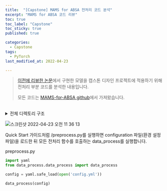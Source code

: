 ```yaml
---
title:  "[Capstone] MAMS for ABSA 전처리 코드 분석"
excerpt: "MAMS for ABSA 코드 리뷰"
toc: true
toc_label: "Capstone"
toc_sticky: true
published: true

categories:
  - Capstone
tags:
  - PyTorch
last_modified_at: 2022-04-23

---
```


> [이전에 리뷰한 논문](https://seominseok4834.github.io/paper%20review/1.a-challenge-dataset-and-effective-models-for-aspect-based-sentiment-analysis/)에서 구현한 모델을 캡스톤 디자인 프로젝트에 적용하기 위해 전처리 부분 코드를 분석한 내용입니다.
>
> 모든 코드는 [MAMS-for-ABSA github](https://github.com/siat-nlp/MAMS-for-ABSA)에서 가져왔습니다.

<br>

<details>
<summary>전체 디렉토리 구조</summary>
<div markdown="1">

```bash
.
├── LICENSE
├── README.md
├── config.yml
├── data
│   ├── MAMS-ACSA
│   │   └── raw
│   │       ├── test.xml
│   │       ├── train.xml
│   │       └── val.xml
│   ├── MAMS-ATSA
│   │   ├── log
│   │   │   └── log.yml
│   │   ├── processed
│   │   │   ├── glove.npy
│   │   │   ├── index2word.pickle
│   │   │   ├── sentiment_matrix.npy
│   │   │   ├── test.npz
│   │   │   ├── train.npz
│   │   │   ├── val.npz
│   │   │   └── word2index.pickle
│   │   └── raw
│   │       ├── test.xml
│   │       ├── train.xml
│   │       └── val.xml
│   ├── glove.840B.300d.txt
│   └── sentiment_dict.json
├── data_process
│   ├── __pycache__
│   │   ├── data_process.cpython-39.pyc
│   │   ├── dataset.cpython-39.pyc
│   │   ├── utils.cpython-39.pyc
│   │   └── vocab.cpython-39.pyc
│   ├── data_process.py
│   ├── dataset.py
│   ├── utils.py
│   └── vocab.py
├── preprocess.py
├── src
│   ├── aspect_category_model
│   │   ├── __pycache__
│   │   │   ├── bert_capsnet.cpython-39.pyc
│   │   │   ├── capsnet.cpython-39.pyc
│   │   │   └── recurrent_capsnet.cpython-39.pyc
│   │   ├── bert_capsnet.py
│   │   ├── capsnet.py
│   │   └── recurrent_capsnet.py
│   ├── aspect_term_model
│   │   ├── __pycache__
│   │   │   ├── bert_capsnet.cpython-39.pyc
│   │   │   ├── capsnet.cpython-39.pyc
│   │   │   └── recurrent_capsnet.cpython-39.pyc
│   │   ├── bert_capsnet.py
│   │   ├── capsnet.py
│   │   └── recurrent_capsnet.py
│   └── module
│       ├── attention
│       │   ├── __pycache__
│       │   │   ├── attention.cpython-39.pyc
│       │   │   ├── bilinear_attention.cpython-39.pyc
│       │   │   ├── concat_attention.cpython-39.pyc
│       │   │   ├── dot_attention.cpython-39.pyc
│       │   │   ├── mlp_attention.cpython-39.pyc
│       │   │   ├── scaled_dot_attention.cpython-39.pyc
│       │   │   ├── tanh_bilinear_attention.cpython-39.pyc
│       │   │   └── tanh_concat_attention.cpython-39.pyc
│       │   ├── attention.py
│       │   ├── bilinear_attention.py
│       │   ├── concat_attention.py
│       │   ├── dot_attention.py
│       │   ├── mlp_attention.py
│       │   ├── multi_head_attention.py
│       │   ├── no_query_attention.py
│       │   ├── scaled_dot_attention.py
│       │   ├── tanh_bilinear_attention.py
│       │   └── tanh_concat_attention.py
│       └── utils
│           ├── __pycache__
│           │   ├── constants.cpython-39.pyc
│           │   ├── loss.cpython-39.pyc
│           │   ├── sentence_clip.cpython-39.pyc
│           │   └── squash.cpython-39.pyc
│           ├── constants.py
│           ├── loss.py
│           ├── sentence_clip.py
│           └── squash.py
├── test.py
├── train
│   ├── __init__.py
│   ├── __pycache__
│   │   ├── __init__.cpython-39.pyc
│   │   ├── eval.cpython-39.pyc
│   │   ├── make_aspect_category_model.cpython-39.pyc
│   │   ├── make_aspect_term_model.cpython-39.pyc
│   │   ├── make_data.cpython-39.pyc
│   │   ├── make_optimizer.cpython-39.pyc
│   │   └── train.cpython-39.pyc
│   ├── eval.py
│   ├── make_aspect_category_model.py
│   ├── make_aspect_term_model.py
│   ├── make_data.py
│   ├── make_optimizer.py
│   ├── test.py
│   └── train.py
└── train.py
```

</div>
</details>



![스크린샷 2022-04-23 오전 11 36 13](https://user-images.githubusercontent.com/76269316/164867294-7942b1dc-8efd-4101-9a3a-f9021db304b0.png)

Quick Start 가이드처럼 /preprocess.py를 실행하면 configuration 파일(환경 설정 파일)을 로드한 뒤 모든 전처리 함수를 호출하는 data_process를 실행합니다.

preprocess.py

```python
import yaml
from data_process.data_process import data_process

config = yaml.safe_load(open('config.yml'))

data_process(config)
```
